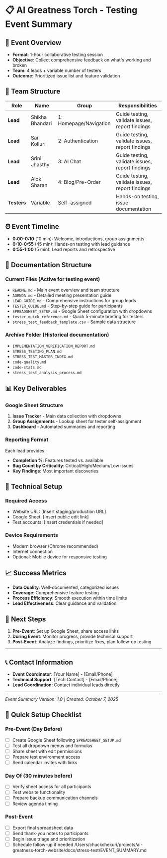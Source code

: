 # 📋 AI Greatness Torch - Testing Event Summary

## 🎯 **Event Overview**
- **Format**: 1-hour collaborative testing session
- **Objective**: Collect comprehensive feedback on what's working and broken
- **Team**: 4 leads + variable number of testers
- **Outcome**: Prioritized issue list and feature validation

## 👥 **Team Structure**
| Role | Name | Group | Responsibilities |
|------|------|-------|------------------|
| **Lead** | Shikha Bhandari | 1: Homepage/Navigation | Guide testing, validate issues, report findings |
| **Lead** | Sai Kolluri | 2: Authentication | Guide testing, validate issues, report findings |
| **Lead** | Srini Jhasthy | 3: AI Chat | Guide testing, validate issues, report findings |
| **Lead** | Alok Sharan | 4: Blog/Pre-Order | Guide testing, validate issues, report findings |
| **Testers** | Variable | Self-assigned | Hands-on testing, issue documentation |

## ⏰ **Event Timeline**
- **0:00-0:10** (10 min): Welcome, introductions, group assignments
- **0:10-0:55** (45 min): Hands-on testing with lead guidance
- **0:55-1:00** (5 min): Lead reports and retrospective

## 📁 **Documentation Structure**

### **Current Files** (Active for testing event)
- `README.md` - Main event overview and team structure
- `AGENDA.md` - Detailed meeting presentation guide
- `LEAD_GUIDE.md` - Comprehensive instructions for group leads
- `TESTER_GUIDE.md` - Step-by-step guide for participants
- `SPREADSHEET_SETUP.md` - Google Sheet configuration with dropdowns
- `tester_quick_reference.md` - Quick 5-minute briefing for testers
- `stress_test_feedback_template.csv` - Sample data structure

### **Archive Folder** (Historical documentation)
- `IMPLEMENTATION_VERIFICATION_REPORT.md`
- `STRESS_TESTING_PLAN.md`
- `STRESS_TEST_MASTER_INDEX.md`
- `code-quality.md`
- `code-stats.md`
- `stress_test_analysis_process.md`

## 📊 **Key Deliverables**

### **Google Sheet Structure**
1. **Issue Tracker** - Main data collection with dropdowns
2. **Group Assignments** - Lookup sheet for tester self-assignment
3. **Dashboard** - Automated summaries and reporting

### **Reporting Format**
Each lead provides:
- **Completion %**: Features tested vs. available
- **Bug Count by Criticality**: Critical/High/Medium/Low issues
- **Key Findings**: Most important discoveries

## 🔧 **Technical Setup**

### **Required Access**
- Website URL: [Insert staging/production URL]
- Google Sheet: [Insert public edit link]
- Test accounts: [Insert credentials if needed]

### **Device Requirements**
- Modern browser (Chrome recommended)
- Internet connection
- Optional: Mobile device for responsive testing

## 📈 **Success Metrics**
- **Data Quality**: Well-documented, categorized issues
- **Coverage**: Comprehensive feature testing
- **Process Efficiency**: Smooth execution within time limits
- **Lead Effectiveness**: Clear guidance and validation

## 🚀 **Next Steps**
1. **Pre-Event**: Set up Google Sheet, share access links
2. **During Event**: Monitor progress, provide technical support
3. **Post-Event**: Analyze findings, prioritize fixes, plan follow-up testing

---

## 📞 **Contact Information**
- **Event Coordinator**: [Your Name] - [Email/Phone]
- **Technical Support**: [Tech Contact] - [Email/Phone]
- **Lead Coordination**: Contact individual leads directly

---

*Event Summary Version: 1.0 | Created: October 7, 2025*

## 📝 **Quick Setup Checklist**

### **Pre-Event (Day Before)**
- [ ] Create Google Sheet following `SPREADSHEET_SETUP.md`
- [ ] Test all dropdown menus and formulas
- [ ] Share sheet with edit permissions
- [ ] Prepare test environment access
- [ ] Send calendar invites with links

### **Day Of (30 minutes before)**
- [ ] Verify sheet access for all participants
- [ ] Test website functionality
- [ ] Prepare backup communication channels
- [ ] Review agenda timing

### **Post-Event**
- [ ] Export final spreadsheet data
- [ ] Send thank-you notes to participants
- [ ] Begin issue triage and prioritization
- [ ] Schedule follow-up if needed</content>
<parameter name="filePath">/Users/chuckchekuri/projects/ai-greatness-torch-website/docs/stress-test/EVENT_SUMMARY.md